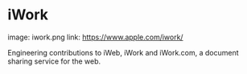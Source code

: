 iWork
=====
image: iwork.png
link: https://www.apple.com/iwork/

Engineering contributions to iWeb, iWork and iWork.com, a document
sharing service for the web.
